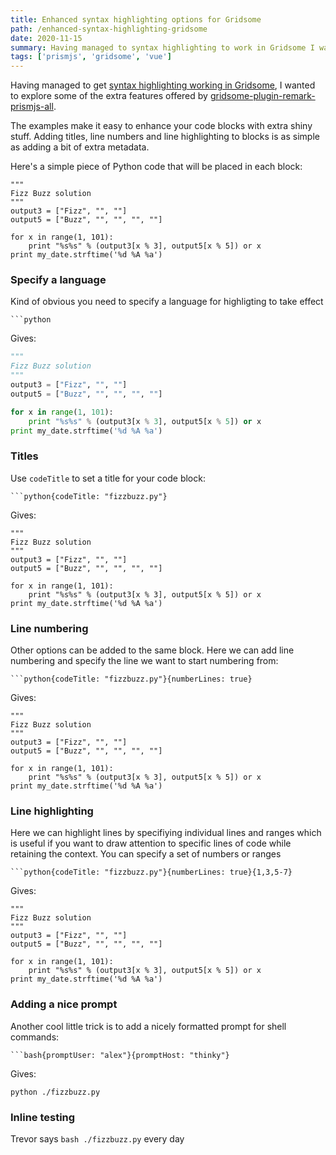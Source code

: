 ```yaml
---
title: Enhanced syntax highlighting options for Gridsome
path: /enhanced-syntax-highlighting-gridsome
date: 2020-11-15
summary: Having managed to syntax highlighting to work in Gridsome I wanted to explore some of the extra features offered by gridsome-plugin-remark-prismjs-all.
tags: ['prismjs', 'gridsome', 'vue']
---
```


Having managed to get [syntax highlighting working in Gridsome](/syntax-highlighting-gridsome), I wanted to explore some of the extra features offered by [gridsome-plugin-remark-prismjs-all](https://gridsome.org/plugins/gridsome-plugin-remark-prismjs-all).

The examples make it easy to enhance your code blocks with extra shiny stuff. Adding titles, line numbers and line highlighting to blocks is as simple as adding a bit of extra metadata.

Here's a simple piece of Python code that will be placed in each block:

```
"""
Fizz Buzz solution
"""
output3 = ["Fizz", "", ""]
output5 = ["Buzz", "", "", "", ""]

for x in range(1, 101):
    print "%s%s" % (output3[x % 3], output5[x % 5]) or x
print my_date.strftime('%d %A %a')
```

### Specify a language

Kind of obvious you need to specify a language for highligting to take effect

```
```python
```

Gives:

```python
"""
Fizz Buzz solution
"""
output3 = ["Fizz", "", ""]
output5 = ["Buzz", "", "", "", ""]

for x in range(1, 101):
    print "%s%s" % (output3[x % 3], output5[x % 5]) or x
print my_date.strftime('%d %A %a')
```

### Titles

Use `codeTitle` to set a title for your code block:

```
```python{codeTitle: "fizzbuzz.py"}
```

Gives:

```python{codeTitle: "fizzbuzz.py"}
"""
Fizz Buzz solution
"""
output3 = ["Fizz", "", ""]
output5 = ["Buzz", "", "", "", ""]

for x in range(1, 101):
    print "%s%s" % (output3[x % 3], output5[x % 5]) or x
print my_date.strftime('%d %A %a')
```

### Line numbering

Other options can be added to the same block. Here we can add line numbering and specify the line we want to start numbering from:

```
```python{codeTitle: "fizzbuzz.py"}{numberLines: true}
```

Gives:

```python{codeTitle: "fizzbuzz.py"}{numberLines: true}
"""
Fizz Buzz solution
"""
output3 = ["Fizz", "", ""]
output5 = ["Buzz", "", "", "", ""]

for x in range(1, 101):
    print "%s%s" % (output3[x % 3], output5[x % 5]) or x
print my_date.strftime('%d %A %a')
```

### Line highlighting

Here we can highlight lines by specifiying individual lines and ranges which is useful if you want to draw attention to specific lines of code while retaining the context. You can specify a set of numbers or ranges

```
```python{codeTitle: "fizzbuzz.py"}{numberLines: true}{1,3,5-7}
```
Gives:

```python{codeTitle: "fizzbuzz.py"}{numberLines: true}{4,7-9}
"""
Fizz Buzz solution
"""
output3 = ["Fizz", "", ""]
output5 = ["Buzz", "", "", "", ""]

for x in range(1, 101):
    print "%s%s" % (output3[x % 3], output5[x % 5]) or x
print my_date.strftime('%d %A %a')
```

### Adding a nice prompt

Another cool little trick is to add a nicely formatted prompt for shell commands: 

```
```bash{promptUser: "alex"}{promptHost: "thinky"}
```

Gives:

```bash{promptUser: "alex"}{promptHost: "thinky"}
python ./fizzbuzz.py
```

### Inline testing

Trevor says `bash ./fizzbuzz.py` every day